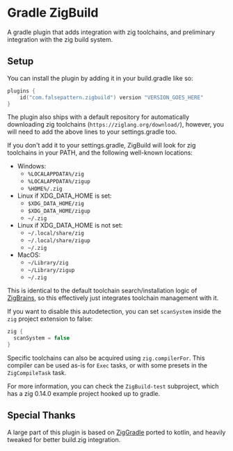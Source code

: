 # Gradle ZigBuild

A gradle plugin that adds integration with zig toolchains, and preliminary integration with the zig build system.

## Setup

You can install the plugin by adding it in your build.gradle like so:

```kotlin
plugins {
    id("com.falsepattern.zigbuild") version "VERSION_GOES_HERE"
}
```

The plugin also ships with a default repository for automatically downloading zig toolchains (`https://ziglang.org/download/`), however, you will need to add the above lines to
your settings.gradle too.

If you don't add it to your settings.gradle, ZigBuild will look for zig toolchains in your PATH, and the following well-known locations:
- Windows:
  - `%LOCALAPPDATA%/zig`
  - `%LOCALAPPDATA%/zigup`
  - `%HOME%/.zig`
- Linux if XDG_DATA_HOME is set:
  - `$XDG_DATA_HOME/zig`
  - `$XDG_DATA_HOME/zigup`
  - `~/.zig`
- Linux if XDG_DATA_HOME is not set:
  - `~/.local/share/zig`
  - `~/.local/share/zigup`
  - `~/.zig`
- MacOS:
  - `~/Library/zig`
  - `~/Library/zigup`
  - `~/.zig`

This is identical to the default toolchain search/installation logic of [ZigBrains](https://github.com/falsepattern/zigbrains), so this effectively just integrates
toolchain management with it.

If you want to disable this autodetection, you can set `scanSystem` inside the `zig` project extension to false:
```kotlin
zig {
  scanSystem = false
}
```

Specific toolchains can also be acquired using `zig.compilerFor`. This compiler can be used as-is for `Exec` tasks, or
with some presets in the `ZigCompileTask` task.

For more information, you can check the `ZigBuild-test` subproject, which has a zig 0.14.0 example project hooked up to gradle.

## Special Thanks

A large part of this plugin is based on [ZigGradle](https://github.com/lukebemishprojects/ZigGradle) ported to kotlin, and heavily tweaked for better build.zig integration.
